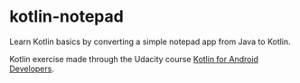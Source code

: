 # kotlin-notepad
Learn Kotlin basics by converting a simple notepad app from Java to Kotlin.

Kotlin exercise made through the Udacity course [Kotlin for Android Developers](https://www.udacity.com/course/kotlin-for-android-developers--ud888).
